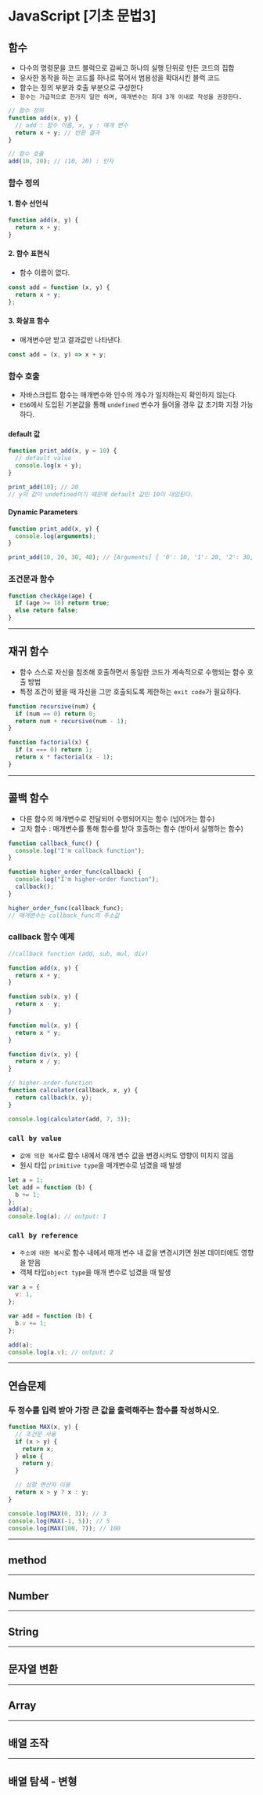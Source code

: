 # JavaScript [기초 문법3]

## 함수

- 다수의 명령문을 코드 블럭으로 감싸고 하나의 실행 단위로 만든 코드의 집합
- 유사한 동작을 하는 코드를 하나로 묶어서 범용성을 확대시킨 블럭 코드
- 함수는 정의 부분과 호출 부분으로 구성한다
- `함수는 가급적으로 한가지 일만 하며, 매개변수는 최대 3개 이내로 작성을 권장한다.`

```javascript
// 함수 정의
function add(x, y) {
  // add : 함수 이름, x, y : 매개 변수
  return x + y; // 반환 결과
}

// 함수 호출
add(10, 20); // (10, 20) : 인자
```

### 함수 정의

#### 1. 함수 선언식

```javascript
function add(x, y) {
  return x + y;
}
```

#### 2. 함수 표현식

- 함수 이름이 없다.

```javascript
const add = function (x, y) {
  return x + y;
};
```

#### 3. 화살표 함수

- 매개변수만 받고 결과값만 나타낸다.

```javascript
const add = (x, y) => x + y;
```

### 함수 호출

- 자바스크립트 함수는 매개변수와 인수의 개수가 일치하는지 확인하지 않는다.
- `ES6`에서 도입된 기본값을 통해 `undefined` 변수가 들어올 경우 값 초기화 지정 가능하다.

#### default 값

```javascript
function print_add(x, y = 10) {
  // default value
  console.log(x + y);
}

print_add(10); // 20
// y의 값이 undefined이기 때문에 default 값인 10이 대입된다.
```

#### Dynamic Parameters

```javascript
function print_add(x, y) {
  console.log(arguments);
}

print_add(10, 20, 30, 40); // [Arguments] { '0': 10, '1': 20, '2': 30, '3': 40 }
```

### 조건문과 함수

```javascript
function checkAge(age) {
  if (age >= 18) return true;
  else return false;
}
```

---

## 재귀 함수

- 함수 스스로 자신을 참조해 호출하면서 동일한 코드가 계속적으로 수행되는 함수 호출 방법
- 특정 조건이 됐을 때 자신을 그만 호출되도록 제한하는 `exit code`가 필요하다.

```javascript
function recursive(num) {
  if (num == 0) return 0;
  return num + recursive(num - 1);
}

function factorial(x) {
  if (x === 0) return 1;
  return x * factorial(x - 1);
}
```

---

## 콜백 함수

- 다른 함수의 매개변수로 전달되어 수행되어지는 함수 (넘어가는 함수)
- 고차 함수 : 매개변수를 통해 함수를 받아 호출하는 함수 (받아서 실행하는 함수)

```javascript
function callback_func() {
  console.log("I'm callback function");
}

function higher_order_func(callback) {
  console.log("I'm higher-order function");
  callback();
}

higher_order_func(callback_func);
// 매개변수는 callback_func의 주소값
```

### callback 함수 예제

```javascript
//callback function (add, sub, mul, div)

function add(x, y) {
  return x + y;
}

function sub(x, y) {
  return x - y;
}

function mul(x, y) {
  return x * y;
}

function div(x, y) {
  return x / y;
}

// higher-order-function
function calculator(callback, x, y) {
  return callback(x, y);
}

console.log(calculator(add, 7, 3));
```

### `call by value`

- `값에 의한 복사`로 함수 내에서 매개 변수 값을 변경시켜도 영향이 미치지 않음
- 원시 타입 `primitive type`을 매개변수로 넘겼을 때 발생

```javascript
let a = 1;
let add = function (b) {
  b += 1;
};
add(a);
console.log(a); // output: 1
```

### `call by reference`

- `주소에 대한 복사`로 함수 내에서 매개 변수 내 값을 변경시키면 원본 데이터에도 영향을 받음
- 객체 타입`object type`을 매개 변수로 넘겼을 때 발생

```javascript
var a = {
  v: 1,
};

var add = function (b) {
  b.v += 1;
};

add(a);
console.log(a.v); // output: 2
```

---

## 연습문제

### 두 정수를 입력 받아 가장 큰 값을 출력해주는 함수를 작성하시오.

```javascript
function MAX(x, y) {
  // 조건문 사용
  if (x > y) {
    return x;
  } else {
    return y;
  }

  // 삼항 연산자 이용
  return x > y ? x : y;
}

console.log(MAX(0, 3)); // 3
console.log(MAX(-1, 5)); // 5
console.log(MAX(100, 7)); // 100
```

---

## method

---

## Number

---

## String

---

## 문자열 변환

---

## Array

---

## 배열 조작

---

## 배열 탐색 - 변형
